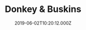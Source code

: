 ---
date: 2019-06-02T10:20:12.000Z
title: Donkey & Buskins
latitude: 51.851235927510565
longitude: 0.8650467149231102
category: checkin
---